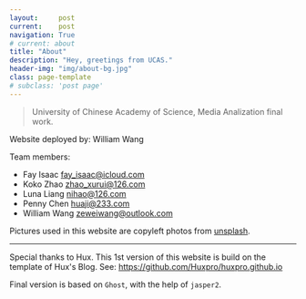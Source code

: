 ```yaml
--- 
layout:     post
current:    post
navigation: True
# current: about
title: "About" 
description: "Hey, greetings from UCAS." 
header-img: "img/about-bg.jpg" 
class: page-template
# subclass: 'post page'
---
```



> University of Chinese Academy of Science, Media Analization final work.

Website deployed by: William Wang

Team members:

* Fay Isaac [fay_isaac@icloud.com](fay_isaac@icloud.com)
* Koko Zhao [zhao_xurui@126.com](zhao_xurui@126.com)
* Luna Liang [nihao@126.com](nihao@126.com)
* Penny Chen [huaji@233.com](huaji@233.com)
* William Wang [zeweiwang@outlook.com](zeweiwang@outlook.com)

Pictures used in this website are copyleft photos from [unsplash](https://unsplash.com/photos/XmYSlYrupL8).

---
<!-- <p style="text-align:right;"> -->
Special thanks to Hux. This 1st version of this website is build on the template of Hux's Blog. See:
    <a href="https://github.com/Huxpro/huxpro.github.io">https://github.com/Huxpro/huxpro.github.io</a>

Final version is based on `Ghost`, with the help of `jasper2`.
<!-- </p> -->

